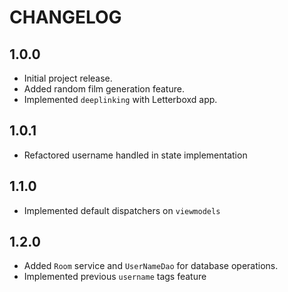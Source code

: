 # CHANGELOG

## 1.0.0
- Initial project release.
- Added random film generation feature.
- Implemented `deeplinking` with Letterboxd app.

## 1.0.1
- Refactored username handled in state implementation

## 1.1.0
- Implemented default dispatchers on `viewmodels`

## 1.2.0
- Added `Room` service and `UserNameDao` for database operations.
- Implemented previous `username` tags feature